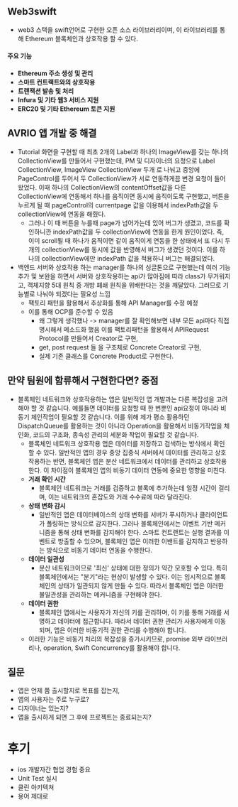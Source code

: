 ## Web3swift
- web3 스택을 swift언어로 구현한 오픈 소스 라이브러리이며, 이 라이브러리를 통해 Ethereum 블록체인과 상호작용 할 수 있다. 
#### 주요 기능 
- **Ethereum 주소 생성 및 관리** 
- **스마트 컨트랙트와의 상호작용** 
- **트랜잭션 발송 및 처리** 
- **Infura 및 기타 웹3 서비스 지원** 
- **ERC20 및 기타 Ethereum 토큰 지원** 
## AVRIO 앱 개발 중 해결 
- Tutorial 화면을 구현할 때 최초 2개의 Label과 하나의 ImageView를 갖는 하나의 CollectionView를 만들어서 구현했는데, PM 및 디자이너의 요청으로 Label CollectionView, ImageView CollectionView 두개 로 나눠고 중앙에 PageControl를 두어서 두 CollectionView가 서로 연동하게끔 변경 요청이 들어왔었다. 이때 하나의 CollectionView의 contentOffset값을 다른 CollectionView에 연동해서 하나를 움직이면 동시에 움직이도록 구현했고, 버튼을 누르게 될 때 pageControl의 currentpage 값을 이용해서 indexPath값을 두 collectionView에 연동을 해줬다. 
	- 그러나 이 때 버튼을 누를때 page가 넘어가는데 있어 버그가 생겼고, 코드를 확인하니깐 indexPath값을 두 collectionView에 연동을 한게 원인이었다. 즉, 이미 scroll될 때 하나가 움직이면 같이 움직이게 연동을 한 상태에서 또 다시 두개의 collectionView를 동시에 값을 반영해서 버그가 생겼던 것이다. 이를 하나의 collectionView에만 indexPath 값을 적용하니 버그는 해결되었다.
-  백엔드 서버와 상호작용 하는 manager를 하나의 싱글톤으로 구현했는데 여러 기능 추가 및 보완을 하면서 서버와 상호작용하는 api가 많아짐에 따라 class가 무거워지고, 객체지향 5대 원칙 중 개방 폐쇄 원칙을 위배한다는 것을 깨달았다. 그러므로 기능별로 나눠야 되겠다는 필요성 느낌
	- 팩토리 패턴을 활용해서 추상화를 통해 API Manager를 수정 예정 
	- 이를 통해 OCP를 준수할 수 있음
		- 왜 그렇게 생각했나 -> manager를 잘 확인해보면 내부 모든 api마다 직접 명시해서 메소드화 했음 이를 팩토리패턴을 활용해서 APIRequest Protocol를 만들어서 Creator로 구현, 
		- get, post request 들 을 구조체로  Concrete Creator로 구현, 
		- 실제 기존 클래스를 Concrete Product로 구현한다. 
## 만약 팀원에 함류해서 구현한다면? 중점 
- 블록체인 네트워크와 상호작용하는 앱은 일반적인 앱 개발과는 다른 복잡성을 고려해야 할 것 같습니다. 예를들면 데이터를 요청할 때 한 번뿐인 api요청이 아니라 비동기 체인작업이 필요할 것 같습니다. 이를 위해 제가 평소 활용하던 DispatchQueue를 활용하는 것이 아니라 Operation을 활용해서 비동기작업을 체인화, 코드의 구조화, 종속성 관리의 세분화 작업이 필요할 것 같습니다.
  - 블록체인 네트워크 상호작용 앱은 데이터를 저장하고 검색하는 방식에서 확인할 수 있다. 일반적인 앱의 경우 중앙 집중식 서버에서 데이터를 관리하고 상호작용하는 반면, 블록체인 앱은 분산 네트워크에서 데이터를 관리하고 상호작용한다. 이 차이점이 블록체인 앱의 비동기 데이터 연동에 중요한 영향을 미친다. 
  - **거래 확인 시간** 
	  - 블록체인 네트워크는 거래를 검증하고 블록에 추가하는데 일정 시간이 걸리며, 이는 네트워크의 혼잡도와 거래 수수료에 따라 달라진다.
  - **상태 변화 감시** 
	  - 일반적인 앱은 데이터베이스의 상태 변화를 서버가 푸시하거나 클라이언트가 폴링하는 방식으로 감지한다. 그러나 블록체인에서는 이벤트 기반 메커니즘을 통해 상태 변화를 감지해야 한다. 스마트 컨트랜트는 실행 결과를 이벤트로 방출할 수 있으며, 블록체인 앱은 이러한 이밴트를 감지하고 반응하는 방식으로 비동기 데이터 연동을 수행한다. 
  - **데이터 일관성** 
	  - 분산 네트워크이므로 '최신' 상태에 대한 정의가 약간 모호할 수 있다. 특히 블록체인에서는 "분기"라는 현상이 발생할 수 있다. 이는 임시적으로 블록체인의 상태가 일관되지 않게 만들 수 있다. 따라서 블록체인 앱은 이러한 불일관성을 관리하는 메커니즘을 구현해야 한다. 
  - **데이터 권한**
	  - 블록체인 앱에서는 사용자가 자신의 키를 관리하며, 이 키를 통해 거래를 서명하고 데이터에 접근합니다. 따라서 데이터 권한 관리가 사용자에게 이동되며, 앱은 이러한 비동기적 권한 관리를 수행해야 합니다.
  - 이러한 기능은 비동기 처리의 복잡성을 증가시키므로, promise 외부 라이브러리나, operation, Swift Concurrency를 활용해야 합니다. 
## 질문 
- 앱은 언제 쯤 출시할지로 목표를 잡는지, 
- 앱의 사용자는 주로 누구로? 
- 디자이너는 있는지? 
- 앱을 출시하게 되면 그 후에 프로젝트는 종료되는지?
# 후기 
- ios 개발자간 협업 경험 중요 
- Unit Test 실시 
- 클린 아키텍쳐
- 용어 제대로 
